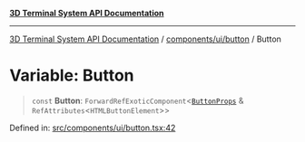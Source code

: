 [**3D Terminal System API Documentation**](../../../../README.md)

***

[3D Terminal System API Documentation](../../../../README.md) / [components/ui/button](../README.md) / Button

# Variable: Button

> `const` **Button**: `ForwardRefExoticComponent`\<[`ButtonProps`](../interfaces/ButtonProps.md) & `RefAttributes`\<`HTMLButtonElement`\>\>

Defined in: [src/components/ui/button.tsx:42](https://github.com/Dicommunitas/ThreeJS_Terminal_3D/blob/8075b8a92723c99d6c5409bf1c44d7734e99d256/src/components/ui/button.tsx#L42)

